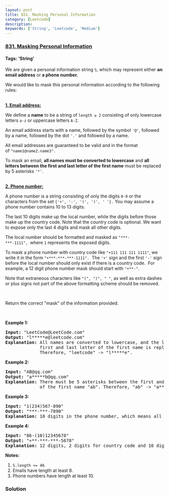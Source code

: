```yaml
---
layout: post
title: 831. Masking Personal Information
category: [Leetcode]
description: 
keywords: ['String', 'Leetcode', 'Medium']
---
```

### [831. Masking Personal Information](https://leetcode.com/problems/masking-personal-information)

#### Tags: 'String'

<div class="content__u3I1 question-content__JfgR"><div><p>We are given a personal information string <code>S</code>, which may represent either <strong>an email address</strong> or <strong>a phone number.</strong></p>
<p>We would like to mask this personal information according to the following rules:</p>
<p><br/>
<u><strong>1. Email address:</strong></u></p>
<p>We define a <strong>name</strong> to be a string of <code>length ≥ 2</code> consisting of only lowercase letters <code>a-z</code> or uppercase letters <code>A-Z</code>.</p>
<p>An email address starts with a name, followed by the symbol <code>'@'</code>, followed by a name, followed by the dot <code>'.'</code> and followed by a name. </p>
<p>All email addresses are guaranteed to be valid and in the format of <code>"name1@name2.name3".</code></p>
<p>To mask an email, <strong>all names must be converted to lowercase</strong> and <strong>all letters between the first and last letter of the first name</strong> must be replaced by 5 asterisks <code>'*'</code>.</p>
<p><br/>
<u><strong>2. Phone number:</strong></u></p>
<p>A phone number is a string consisting of only the digits <code>0-9</code> or the characters from the set <code>{'+', '-', '(', ')', ' '}.</code> You may assume a phone number contains 10 to 13 digits.</p>
<p>The last 10 digits make up the local number, while the digits before those make up the country code. Note that the country code is optional. We want to expose only the last 4 digits and mask all other digits.</p>
<p>The local number should be formatted and masked as <code>"***-***-1111", </code>where <code>1</code> represents the exposed digits.</p>
<p>To mask a phone number with country code like <code>"+111 111 111 1111"</code>, we write it in the form <code>"+***-***-***-1111".</code>  The <code>'+'</code> sign and the first <code>'-'</code> sign before the local number should only exist if there is a country code.  For example, a 12 digit phone number mask should start with <code>"+**-"</code>.</p>
<p>Note that extraneous characters like <code>"(", ")", " "</code>, as well as extra dashes or plus signs not part of the above formatting scheme should be removed.</p>
<p> </p>
<p>Return the correct "mask" of the information provided.</p>
<p> </p>
<p><strong>Example 1:</strong></p>
<pre><strong>Input: </strong>"LeetCode@LeetCode.com"
<strong>Output: </strong>"l*****e@leetcode.com"
<strong>Explanation: </strong>All names are converted to lowercase, and the letters between the
             first and last letter of the first name is replaced by 5 asterisks.
             Therefore, "leetcode" -&gt; "l*****e".
</pre>
<p><strong>Example 2:</strong></p>
<pre><strong>Input: </strong>"AB@qq.com"
<strong>Output: </strong>"a*****b@qq.com"
<strong>Explanation: </strong>There must be 5 asterisks between the first and last letter 
             of the first name "ab". Therefore, "ab" -&gt; "a*****b".
</pre>
<p><strong>Example 3:</strong></p>
<pre><strong>Input: </strong>"1(234)567-890"
<strong>Output: </strong>"***-***-7890"
<strong>Explanation:</strong> 10 digits in the phone number, which means all digits make up the local number.
</pre>
<p><strong>Example 4:</strong></p>
<pre><strong>Input: </strong>"86-(10)12345678"
<strong>Output: </strong>"+**-***-***-5678"
<strong>Explanation:</strong> 12 digits, 2 digits for country code and 10 digits for local number. 
</pre>
<p><strong>Notes:</strong></p>
<ol>
<li><code>S.length &lt;= 40</code>.</li>
<li>Emails have length at least 8.</li>
<li>Phone numbers have length at least 10.</li>
</ol>
</div></div>

### Solution
